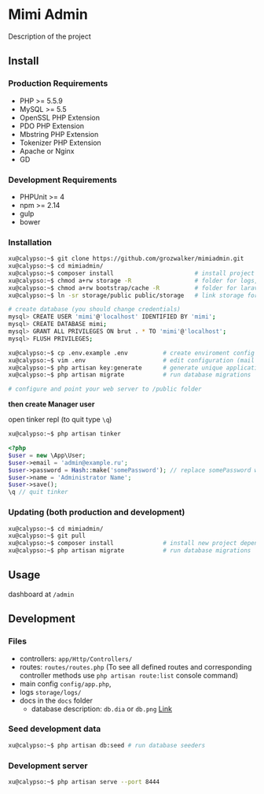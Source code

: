 # Mimi Admin

Description of the project


## Install

### Production Requirements

- PHP >= 5.5.9
- MySQL >= 5.5
- OpenSSL PHP Extension
- PDO PHP Extension
- Mbstring PHP Extension
- Tokenizer PHP Extension
- Apache or Nginx
- GD


### Development Requirements

- PHPUnit >= 4
- npm >= 2.14
- gulp
- bower

### Installation

```bash
xu@calypso:~$ git clone https://github.com/grozwalker/mimiadmin.git
xu@calypso:~$ cd mimiadmin/
xu@calypso:~$ composer install                       # install project dependencies
xu@calypso:~$ chmod a+rw storage -R                  # folder for logs, cache, etc
xu@calypso:~$ chmod a+rw bootstrap/cache -R          # folder for laravel internal cache
xu@calypso:~$ ln -sr storage/public public/storage   # link storage for uploaded files to public directory 

# create database (you should change credentials)
mysql> CREATE USER 'mimi'@'localhost' IDENTIFIED BY 'mimi';
mysql> CREATE DATABASE mimi;
mysql> GRANT ALL PRIVILEGES ON brut . * TO 'mimi'@'localhost';
mysql> FLUSH PRIVILEGES;

xu@calypso:~$ cp .env.example .env          # create enviroment config file
xu@calypso:~$ vim .env                      # edit configuration (mail smtp options, db credentials you choose on db creation, debug mode=true/false, APP_ENV=local/production).
xu@calypso:~$ php artisan key:generate      # generate unique application key
xu@calypso:~$ php artisan migrate           # run database migrations

# configure and point your web server to /public folder
```

**then create Manager user**

open tinker repl (to quit type `\q`)
```bash
xu@calypso:~$ php artisan tinker
```

```php
<?php
$user = new \App\User;
$user->email = 'admin@example.ru';
$user->password = Hash::make('somePassword'); // replace somePassword with strong manager password
$user->name = 'Administrator Name';
$user->save();
\q // quit tinker
```

### Updating (both production and development)
```bash
xu@calypso:~$ cd mimiadmin/
xu@calypso:~$ git pull
xu@calypso:~$ composer install              # install new project dependencies
xu@calypso:~$ php artisan migrate           # run database migrations
```

## Usage

dashboard at `/admin`

## Development

### Files

- controllers: `app/Http/Controllers/`
- routes: `routes/routes.php` (To see all defined routes and corresponding controller methods use `php artisan route:list` console command)
- main config `config/app.php`,
- logs `storage/logs/`
- docs in the `docs` folder
  - database description: `db.dia` or `db.png` [Link](/docs/db.png)


### Seed development data

```bash
xu@calypso:~$ php artisan db:seed # run database seeders
```

### Development server

```bash
xu@calypso:~$ php artisan serve --port 8444
```
